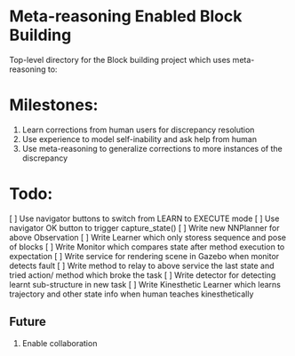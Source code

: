 # Meta-reasoning Enabled Block Building

Top-level directory for the Block building project which uses meta-reasoning
to:

# Milestones:
1. Learn corrections from human users for discrepancy resolution
2. Use experience to model self-inability and ask help from human 
3. Use meta-reasoning to generalize corrections to more instances of the
 discrepancy

# Todo:
[ ] Use navigator buttons to switch from LEARN to EXECUTE mode
[ ] Use navigator OK button to trigger capture_state()
[ ] Write new NNPlanner for above Observation
[ ] Write Learner which only storess sequence and pose of blocks
[ ] Write Monitor which compares state after method execution to expectation
[ ] Write service for rendering scene in Gazebo when monitor detects fault
[ ] Write method to relay to above service the last state and tried action/
method which broke the task
[ ] Write detector for detecting learnt sub-structure in new task
[ ] Write Kinesthetic Learner which learns trajectory and other state info
when human teaches kinesthetically


## Future

1. Enable collaboration
